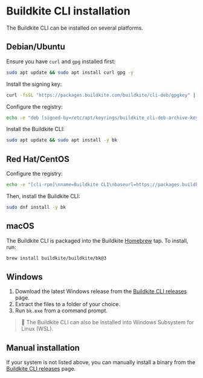 # Buildkite CLI installation

The Buildkite CLI can be installed on several platforms.

## Debian/Ubuntu

Ensure you have `curl` and `gpg` installed first:

```sh
sudo apt update && sudo apt install curl gpg -y
```

Install the signing key:

```sh
curl -fsSL "https://packages.buildkite.com/buildkite/cli-deb/gpgkey" | sudo gpg --dearmor -o /etc/apt/keyrings/buildkite_cli-deb-archive-keyring.gpg
```

Configure the registry:

```sh
echo -e "deb [signed-by=/etc/apt/keyrings/buildkite_cli-deb-archive-keyring.gpg] https://packages.buildkite.com/buildkite/cli-deb/any/ any main\ndeb-src [signed-by=/etc/apt/keyrings/buildkite_cli-deb-archive-keyring.gpg] https://packages.buildkite.com/buildkite/cli-deb/any/ any main" | sudo tee /etc/apt/sources.list.d/buildkite-buildkite-cli-deb.list
```

Install the Buildkite CLI:

```sh
sudo apt update && sudo apt install -y bk
```

## Red Hat/CentOS

Configure the registry:

```sh
echo -e "[cli-rpm]\nname=Buildkite CLI\nbaseurl=https://packages.buildkite.com/buildkite/cli-rpm/rpm_any/rpm_any/\$basearch\nenabled=1\nrepo_gpgcheck=1\ngpgcheck=0\ngpgkey=https://packages.buildkite.com/buildkite/cli-rpm/gpgkey\npriority=1" | sudo tee /etc/yum.repos.d/cli-rpm.repo
```

Then, install the Buildkite CLI:

```sh
sudo dnf install -y bk
```

## macOS

The Buildkite CLI is packaged into the Buildkite [Homebrew](http://brew.sh/) tap. To install, run:

```sh
brew install buildkite/buildkite/bk@3
```

## Windows

1. Download the latest Windows release from the [Buildkite CLI releases](https://github.com/buildkite/cli/releases) page.
2. Extract the files to a folder of your choice.
3. Run `bk.exe` from a command prompt.

> 📘
> The Buildkite CLI can also be installed into Windows Subsystem for Linux (WSL).

## Manual installation

If your system is not listed above, you can manually install a binary from the [Buildkite CLI releases](https://github.com/buildkite/cli/releases) page.
